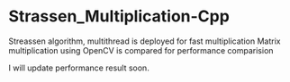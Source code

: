 # Strassen_Multiplication-Cpp
Streassen algorithm, multithread is deployed for fast multiplication
Matrix multiplication using OpenCV is compared for performance comparision

I will update performance result soon.
